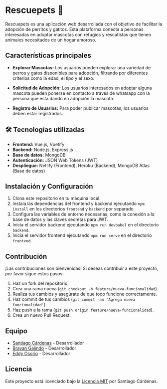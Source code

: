 # Rescuepets 🐶

Rescuepets es una aplicación web desarrollada con el objetivo de facilitar la adopción de perritos y gatitos. Esta plataforma conecta a personas interesadas en adoptar mascotas con refugios y rescatistas que tienen animales necesitados de un hogar amoroso.

## Características principales

- **Explorar Mascotas:** Los usuarios pueden explorar una variedad de perros y gatos disponibles para adopción, filtrando por diferentes criterios como la edad, el tipo y el sexo.

- **Solicitud de Adopción:** Los usuarios interesados en adoptar alguna mascota pueden ponerse en contacto a través de whatsapp con la persona que esta dando en adopción la mascota.

- **Registro de Usuarios:** Para poder publicar mascotas, los usuarios deben estar registrados.

## 🛠 Tecnologías utilizadas

- **Frontend:** Vue.js, Vuetify
- **Backend:** Node.js, Express.js
- **Base de datos:** MongoDB
- **Autenticación:** JSON Web Tokens (JWT)
- **Despliegue:** Netlify (Frontend), Heroku (Backend), MongoDB Atlas (Base de datos)

## Instalación y Configuración

1. Clona este repositorio en tu máquina local.
2. Instala las dependencias del frontend y backend ejecutando `npm install` en los directorios `frontend` y `backend` por separado.
3. Configura las variables de entorno necesarias, como la conexión a la base de datos y las claves secretas para JWT.
4. Inicia el servidor backend ejecutando `npm run devbabel` en el directorio `backend`.
5. Inicia el servidor frontend ejecutando `npm run serve` en el directorio `frontend`.

## Contribución

¡Las contribuciones son bienvenidas! Si deseas contribuir a este proyecto, por favor sigue estos pasos:

1. Haz un fork del repositorio.
2. Crea una rama nueva (`git checkout -b feature/nueva-funcionalidad`).
3. Realiza tus cambios y asegúrate de que todo funcione correctamente.
4. Haz commit de tus cambios (`git commit -am 'Agrega nueva funcionalidad'`).
5. Haz push a la rama (`git push origin feature/nueva-funcionalidad`).
6. Crea un nuevo Pull Request.

## Equipo

- [Santiago Cárdenas](https://github.com/hfoxh) - Desarrollador
- [Brayan Galindo](https://github.com/brayan-galindo) - Desarrollador
- [Eddy Osorio](https://github.com/eddy-osorio) - Desarrollador

## Licencia

Este proyecto está licenciado bajo la [Licencia MIT](LICENSE) por Santiago Cárdenas.

